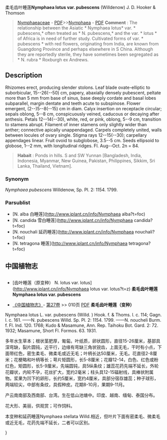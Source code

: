 柔毛齿叶睡莲**Nymphaea lotus var. pubescens** (Willdenow) J. D. Hooker & Thomson

> [Nymphaeaceae](http://www.iplant.cn/info/Nymphaeaceae?t=foc) - [PDF](http://www.iplant.cn/foc/pdf/Nymphaeaceae.pdf)>>[Nymphaea](http://www.iplant.cn/info/Nymphaea?t=foc) - [PDF](http://www.iplant.cn/foc/pdf/Nymphaea.pdf)
> **Comment** : 
> The relationship between the Asiatic * Nymphaea lotus* var. * pubescens,* often treated as * N. pubescens,* and the var. * lotus * of Africa is in need of further study. Cultivated forms of var. * pubescens * with red flowers, originating from India, are known from Guangdong Province and perhaps elsewhere in S China. Although they are reportedly sterile, they have sometimes been segregated as * N. rubra * Roxburgh ex Andrews.

## Description

Rhizomes erect, producing slender stolons. Leaf blade ovate-elliptic to suborbicular, 15--26(--50) cm, papery, abaxially densely pubescent, peltate more than 5 mm from base of sinus, base deeply cordate and basal lobes subparallel, margin dentate and teeth acute to subspinose. Flower emergent, (2--)5--8(--15) cm in diam. Calyx insertion on receptacle circular; sepals oblong, 5--8 cm, conspicuously veined, caducous or decaying after anthesis. Petals 12--14(--30), white, red, or pink, oblong, 5--9 cm, transition to stamens abrupt. Filament of inner stamens only slightly wider than anther; connective apically unappendaged. Carpels completely united, walls between locules of ovary single. Stigma rays 12--15(--30); carpellary appendages linear. Fruit ovoid to subglobose, 3.5--5 cm. Seeds ellipsoid to globose, 1--2 mm, with longitudinal ridges. Fl. Aug--Oct. 2n = 84.
> **Habait** : 
> Ponds in hills. S and SW Yunnan [Bangladesh, India, Indonesia, Myanmar, New Guinea, Pakistan, Philippines, Sikkim, Sri Lanka, Thailand, Vietnam].

### Synonym
*Nymphaea pubescens* Willdenow, Sp. Pl. 2: 1154. 1799.

### Parsublist

* [N.  alba  白睡莲](http://www.iplant.cn/info/Nymphaea alba?t=foc)
* [N.  candida  雪白睡莲](http://www.iplant.cn/info/Nymphaea candida?t=foc)
* [N.  nouchali  延药睡莲](http://www.iplant.cn/info/Nymphaea nouchali?t=foc)
* [N.  tetragona  睡莲](http://www.iplant.cn/info/Nymphaea tetragona?t=foc)

## 中国植物志
## 
* [齿叶睡莲（原变种）  N.  lotus var. lotus](http://www.iplant.cn/info/Nymphaea lotus var. lotus?t=z)
**柔毛齿叶睡莲 Nymphaea lotus var. pubescens**

* [《中国植物志》](http://www.iplant.cn/frps)- [第27卷](http://www.iplant.cn/frps/vol/27) >> 010页 [PDF](http://www.iplant.cn/frps/pdf/27/010b.pdf)
**柔毛齿叶睡莲（变种）**

Nymphaea lotus L. var. pubescens (Willd. ) Hook. f. & Thoms. l. c. 114; Gagn. l. c. 161. ——N. pubescens Willd. Sp. Pl. 2: 1154. 1799. ——N. noucheli Burm. f. Fl. Ind. 120. 1768; Kudo & Masamune, Ann. Rep. Taihoku Bot. Gard. 2: 72. 1932; Masamune, Short Fl. Formos. 63. 1931.

多年水生草本；根状茎肥厚，匍匐。叶纸质，卵状圆形，直径15-26厘米，基部具深弯缺，裂片圆钝，近平行，边缘有弯缺三角状锐齿，上面无毛，干时有小点，下面带红色，密生柔毛、微柔毛或近无毛；叶柄长达50厘米，无毛。花直径2-8厘米；花梗略和叶柄等长；萼片矩圆形，长5-8厘米；花瓣12-14，白色、红色或粉红色，矩圆形，长5-9厘米，先端圆钝，具5纵条纹；雄蕊花药先端不延长，外轮花瓣状，内轮不孕，花丝扩大，宽约2毫米；柱头具12-15辐射线，具棒状附属物。浆果为凹下的卵形，长约5厘米，宽约4厘米，具部分宿存雄蕊；种子球形，两端较尖，中部有条纹，具假种皮。花期8-10月，果期9-11月。

产云南南部及西南部、台湾。生在低山池塘中。印度、越南、缅甸、泰国分布。

花大形、美丽，供观赏；可作饲料。

本变种和延药睡莲Nymphaea stellata Willd.相近，但叶片下面有密柔毛、微柔毛或近无毛，花药先端不延长，二者可以区别。

}